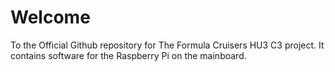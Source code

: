 # Welcome

To the Official Github repository for The Formula Cruisers HU3 C3 project. It contains software for the Raspberry Pi on the mainboard.
